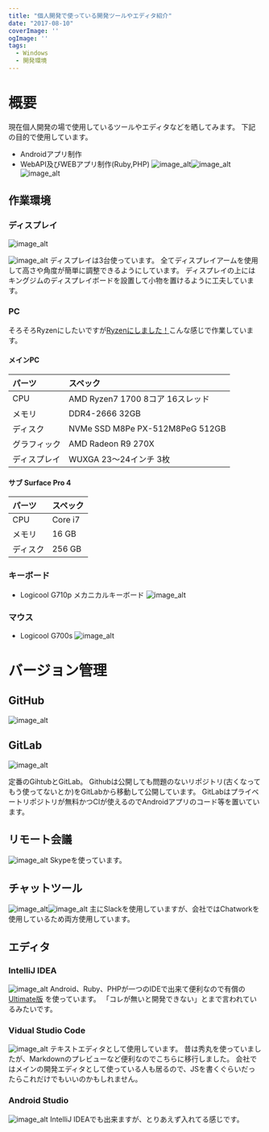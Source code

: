 ```yaml
---
title: "個人開発で使っている開発ツールやエディタ紹介"
date: "2017-08-10"
coverImage: ''
ogImage: ''
tags:
  - Windows
  - 開発環境
---
```


# 概要

現在個人開発の場で使用しているツールやエディタなどを晒してみます。 下記の目的で使用しています。

- Androidアプリ制作
- WebAPI及びWEBアプリ制作(Ruby,PHP)
  ![image_alt](/images/development-0001/5151011a-2f4b-0b1e-6e84-1576f644d83b.png)![image_alt](/images/development-0001/57b87757-94c4-f8d5-337b-63fe9565a7b3.jpeg)![image_alt](images/development-0001/1388ef62-7dc3-3a01-ab17-c3a1af0f45b8.png)

## 作業環境

### ディスプレイ

![image_alt](/images/development-0001/872f7dff-049a-3654-7ea9-a952d66ac29d-1024x768.jpeg)

![image_alt](/images/development-0001/29ac423f-e580-7ae7-27db-508a568a6594-1024x768.jpeg)
ディスプレイは3台使っています。 全てディスプレイアームを使用して高さや角度が簡単に調整できるようにしています。 ディスプレイの上にはキングジムのディスプレイボードを設置して小物を置けるように工夫しています。

### PC

<span class="strike">そろそろRyzenにしたいですが</span>[Ryzenにしました！](http://qiita.com/toshi-click/items/40895efc0fd8e7c075a7)こんな感じで作業しています。

#### メインPC

| パーツ    | スペック                            |
|:-------|:--------------------------------|
| CPU    | AMD Ryzen7 1700 8コア 16スレッド      |
| メモリ    | DDR4-266​6 32GB                 |
| ディスク   | NVMe SSD M8Pe PX-512M8PeG 512GB |
| グラフィック | AMD Radeon R9 270X              |
| ディスプレイ | WUXGA 23～24インチ 3枚               |

#### サブ Surface Pro 4

| パーツ  | スペック    |
|:-----|:--------|
| CPU  | Core i7 |
| メモリ  | 16 GB   |
| ディスク | 256 GB  |

### キーボード

- Logicool G710p メカニカルキーボード
  ![image_alt](/images/development-0001/1bf97b62-365b-5d0f-38eb-9e16d899f1b4-1024x768.jpeg)

### マウス

- Logicool G700s
  ![image_alt](/images/development-0001/cd2fd4fe-7147-c1f8-83af-1a68d77b900e.jpeg)

# バージョン管理

## GitHub

![image_alt](/images/development-0001/6f7b8440-feff-346b-17cc-ac7e702100fd.png)

## GitLab

![image_alt](/images/development-0001/37d0f89e-4903-ee06-62e9-d76900b08baa.png)

定番のGihtubとGitLab。 Githubは公開しても問題のないリポジトリ(古くなってもう使ってないとか)をGitLabから移動して公開しています。 GitLabはプライベートリポジトリが無料かつCIが使えるのでAndroidアプリのコード等を置いています。

## リモート会議

![image_alt](/images/development-0001/8a16df81-beec-377b-b777-fdf181fcc23f.png)
Skypeを使っています。

## チャットツール

![image_alt](/images/development-0001/42fffbb6-bf61-83f6-6189-a86fe0778370.png)![image_alt](/images/development-0001/8a16df81-beec-377b-b777-fdf181fcc23f.png)
主にSlackを使用していますが、会社ではChatworkを使用しているため両方使用しています。

## エディタ

### IntelliJ IDEA

![image_alt](/images/development-0001/02f5fee2-5919-e4dc-142c-30f068395b9e.jpeg)
Android、Ruby、PHPが一つのIDEで出来て便利なので有償の [Ultimate版](https://www.jetbrains.com/idea/) を使っています。 「コレが無いと開発できない」とまで言われているみたいです。

### Vidual Studio Code

![image_alt](/images/development-0001/d9592da6-35c4-cd22-98a8-1ce300463cf6.png)
テキストエディタとして使用しています。 昔は秀丸を使っていましたが、Markdownのプレビューなど便利なのでこちらに移行しました。 会社ではメインの開発エディタとして使っている人も居るので、JSを書くぐらいだったらこれだけでもいいのかもしれません。

### Android Studio

![image_alt](/images/development-0001/2a365717-0e24-e6c0-cab6-b1e8cdcdf66f.png)
IntelliJ IDEAでも出来ますが、とりあえず入れてる感じです。
